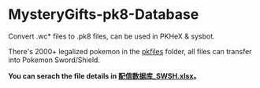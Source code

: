# MysteryGifts-pk8-Database

Convert .wc* files to .pk8 files, can be used in PKHeX &amp; sysbot.

There's 2000+ legalized pokemon in the [pkfiles](https://github.com/Nyaneymar/MysteryGifts-pk8-Database/tree/master/pkfiles) folder, all files can transfer into Pokemon Sword/Shield.

**You can serach the file details in [配信数据库_SWSH.xlsx](https://github.com/Nyaneymar/MysteryGifts-pk8-Database/blob/master/%E9%85%8D%E4%BF%A1%E6%95%B0%E6%8D%AE%E5%BA%93_SWSH.xlsx)。**

